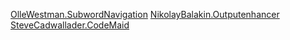 [OlleWestman.SubwordNavigation](https://marketplace.visualstudio.com/items?itemName=OlleWestman.SubwordNavigation)
[NikolayBalakin.Outputenhancer](https://marketplace.visualstudio.com/items?itemName=NikolayBalakin.Outputenhancer)
[SteveCadwallader.CodeMaid](https://marketplace.visualstudio.com/items?itemName=SteveCadwallader.CodeMaid)
